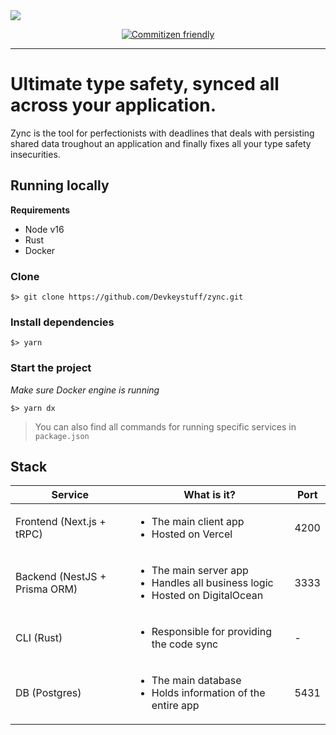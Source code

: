 <img src="docs/zync-banner.png" />

<div style="text-align: center;">

[![Commitizen friendly](https://img.shields.io/badge/commitizen-friendly-brightgreen.svg)](http://commitizen.github.io/cz-cli/)

</div>

<hr>

# Ultimate type safety, synced all across your application.

Zync is the tool for perfectionists with deadlines that deals with persisting shared data troughout an application and finally fixes all your type safety insecurities.

## Running locally

**Requirements**

- Node v16
- Rust
- Docker

### Clone

    $> git clone https://github.com/Devkeystuff/zync.git

### Install dependencies

    $> yarn

### Start the project

_Make sure Docker engine is running_

    $> yarn dx

> You can also find all commands for running specific services in `package.json`

## Stack

| Service                       | What is it?                                                                                             | Port |
| ----------------------------- | ------------------------------------------------------------------------------------------------------- | ---- |
| Frontend (Next.js + tRPC)     | <ul><li>The main client app</li><li>Hosted on Vercel</li></ul>                                          | 4200 |
| Backend (NestJS + Prisma ORM) | <ul><li>The main server app</li><li>Handles all business logic</li><li>Hosted on DigitalOcean</li></ul> | 3333 |
| CLI (Rust)                    | <ul><li>Responsible for providing the code sync</li>                                                    | -    |
| DB (Postgres)                 | <ul><li>The main database</li><li>Holds information of the entire app</li></ul>                         | 5431 |
